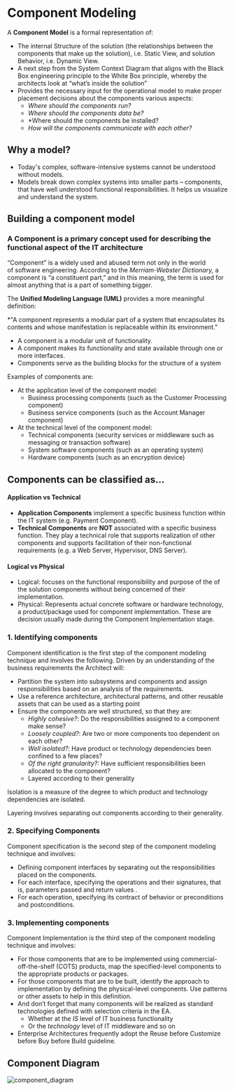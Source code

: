 # Component Modeling

A **Component Model** is a formal representation of: 
- The internal Structure of the solution (the relationships between the components that make up the solution), i.e. Static View, and solution Behavior, i.e. Dynamic View. 
- A next step from the System Context Diagram that aligns with the Black Box engineering principle to the White Box principle, whereby the architects look at “what’s inside the solution” 
- Provides the necessary input for the operational model to make proper placement decisions about the components various aspects: 
	- *Where should the components run?*
	- *Where should the components data be?* 
	- *Where should the components be installed?
	- *How will the components communicate with each other?*

## Why a model? 
- Today's complex, software-intensive systems cannot be understood without models. 
- Models break down complex systems into smaller parts – components, that have well understood functional responsibilities. It helps us visualize and understand the system.


## Building a component model
### A Component is a primary concept used for describing the functional aspect of the IT architecture
“Component” is a widely used and abused term not only in the world of software engineering. According to the _Merriam-Webster Dictionary,_ a component is “a constituent part,” and in this meaning, the term is used for almost anything that is a part of something bigger.

The **Unified Modeling Language (UML)** provides a more meaningful definition:

*"A component represents a modular part of a system that encapsulates its contents and whose manifestation is replaceable within its environment."

- A component is a modular unit of functionality. 
- A component makes its functionality and state available through one or more interfaces.
- Components serve as the building blocks for the structure of a system

Examples of components are: 
- At the application level of the component model: 
	- Business processing components (such as the Customer Processing component) 
	- Business service components (such as the Account Manager component) 
- At the technical level of the component model: 
	- Technical components (security services or middleware such as messaging or transaction software) 
	- System software components (such as an operating system) 
	- Hardware components (such as an encryption device)


## Components can be classified as...

#### Application vs Technical
- **Application Components** implement a specific business function within the IT system (e.g. Payment Component).
- **Technical Components** are **NOT** associated with a specific business function. They play a technical role that supports realization of other components and supports facilitation of their non-functional requirements (e.g. a Web Server, Hypervisor, DNS Server).

#### Logical vs Physical 
- Logical: focuses on the functional responsibility and purpose of the of the solution components without being concerned of their implementation.
- Physical: Represents actual concrete software or hardware technology, a product/package used for component implementation. These are decision usually made during the Component Implementation stage.


### 1. Identifying components
Component identification is the first step of the component modeling technique and involves the following. Driven by an understanding of the business requirements the Architect will:
- Partition the system into subsystems and components and assign responsibilities based on an analysis of the requirements. 
- Use a reference architecture, architectural patterns, and other reusable assets that can be used as a starting point 
- Ensure the components are well structured, so that they are: 
	- *Highly cohesive?*: Do the responsibilities assigned to a component make sense? 
	- *Loosely coupled?*: Are two or more components too dependent on each other? 
	- *Well isolated?*: Have product or technology dependencies been confined to a few places? 
	- *Of the right granularity?:* Have sufficient responsibilities been allocated to the component? 
	- Layered according to their generality

Isolation is a measure of the degree to which product and technology dependencies are isolated.

Layering involves separating out components according to their generality.


### 2. Specifying Components
Component specification is the second step of the component modeling technique and involves: 
- Defining component interfaces by separating out the responsibilities placed on the components.
- For each interface, specifying the operations and their signatures, that is, parameters passed and return values .
- For each operation, specifying its contract of behavior or preconditions and postconditions.


### 3. Implementing components
Component Implementation is the third step of the component modeling technique and involves:
- For those components that are to be implemented using commercial-off-the-shelf (COTS) products, map the specified-level components to the appropriate products or packages. 
- For those components that are to be built, identify the approach to implementation by defining the physical-level components. Use patterns or other assets to help in this definition. 
- And don’t forget that many components will be realized as standard technologies defined with selection criteria in the EA. 
	- Whether at the *IS* level of IT business functionality
	- Or the *technology* level of IT middleware and so on
- Enterprise Architectures frequently adopt the Reuse before Customize before Buy before Build guideline.


## Component Diagram

![component_diagram](componentDiagramUML2.jpg)



